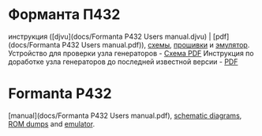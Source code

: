 # Форманта П432
инструкция ([djvu](docs/Formanta P432 Users manual.djvu) | [pdf](docs/Formanta P432 Users manual.pdf)), [схемы](schematic), [прошивки](roms) и [эмулятор](src).
Устройство для проверки узла генераторов - [Cхема PDF](kicad\OscTester\OscTester.pdf)
Инструкция по доработке узла генераторов до последней известной версии - [PDF](docs\Oscillator_board_upgrade_tips.pdf)

# Formanta P432 # 
[manual](docs/Formanta P432 Users manual.pdf), [schematic diagrams](schematic), [ROM dumps](roms) and [emulator](src). 
